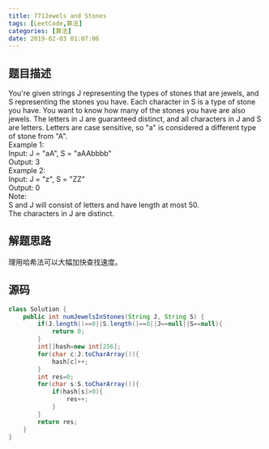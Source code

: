 ```yaml
---
title: 771Jewels and Stones
tags: [LeetCode,算法]
categories: [算法]
date: 2019-02-03 01:07:06
---
```



## 题目描述

You're given strings J representing the types of stones that are jewels, and S representing the stones you have.  Each character in S is a type of stone you have.  You want to know how many of the stones you have are also jewels.
The letters in J are guaranteed distinct, and all characters in J and S are letters. Letters are case sensitive, so "a" is considered a different type of stone from "A".  
Example 1:  
Input: J = "aA", S = "aAAbbbb"  
Output: 3  
Example 2:  
Input: J = "z", S = "ZZ"  
Output: 0  
Note:  
S and J will consist of letters and have length at most 50.  
The characters in J are distinct.  

## 解题思路

理用哈希法可以大幅加快查找速度。

## 源码

```java
class Solution {
    public int numJewelsInStones(String J, String S) {
        if(J.length()==0||S.length()==0||J==null||S==null){
            return 0;
        }
        int[]hash=new int[256];
        for(char c:J.toCharArray()){
            hash[c]++;
        }
        int res=0;
        for(char s:S.toCharArray()){
            if(hash[s]>0){
                res++;
            }
        }
        return res;
    }
}
```